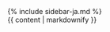 <div id="page">
  <div id="page_contents" class="clearfix">
    <nav id="api_nav" class="col span_1_of_4">
      <div id="api_sections">
        {% include sidebar-ja.md %}
      </div>
    </nav>
    <div class="col span_3_of_4">
      <div class="card">
        {{ content | markdownify }}
        <div class="clear_both large_bottom_margin"></div>
      </div>
    </div>
  </div>
</div>
